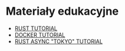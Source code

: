 # Materiały edukacyjne 
 - [RUST TUTORIAL](https://www.youtube.com/watch?v=rQ_J9WH6CGk&t)
 - [DOCKER TUTORIAL](https://www.youtube.com/watch?v=RqTEHSBrYFw)
 - [RUST ASYNC "TOKYO" TUTORIAL](https://www.youtube.com/watch?v=PabDPIrt9fk)
